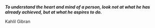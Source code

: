 _**To understand the heart and mind of a person, look not at what he has already achieved, but at what he aspires to do.**_

Kahlil Gibran